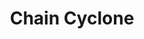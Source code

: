 ---
title: "Chain Cyclone"

feat:
  types: ["General", "Fighter"]
  description: |
    You can wield a spiked chain as a double weapon.
  prerequisite: |
    base attack bonus +9, Dex 15, Exotic Weapon Proficiency (spiked chain), Weapon Focus (spiked chain), {% feat_link combat-expertise %}, Chain Wrapping, Two-Weapon Fighting
  benefit: |
    You can use your spiked chain as double weapon, and you incur all the normal attack penalties associated with fighting with two weapons, just as if you were using a one-handed weapon and a light weapon. You cannot use the spiked chain as a reach weapon while using it as a double weapon, but you may switch techniques once per round as a free action.
  special: |
    A fighter may select Chain Cyclone as one of his fighter bonus feats.
---